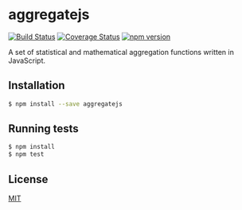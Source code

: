 # aggregatejs

[![Build Status](https://travis-ci.org/yefremov/aggregatejs.svg?branch=master)](https://travis-ci.org/yefremov/aggregatejs)
[![Coverage Status](https://coveralls.io/repos/github/yefremov/aggregatejs/badge.svg?branch=master)](https://coveralls.io/github/yefremov/aggregatejs?branch=master)
[![npm version](https://badge.fury.io/js/aggregatejs.svg)](https://badge.fury.io/js/aggregatejs)

A set of statistical and mathematical aggregation functions written in JavaScript.

## Installation

```bash
$ npm install --save aggregatejs
```

## Running tests

```bash
$ npm install
$ npm test
```

## License

[MIT](LICENSE)
